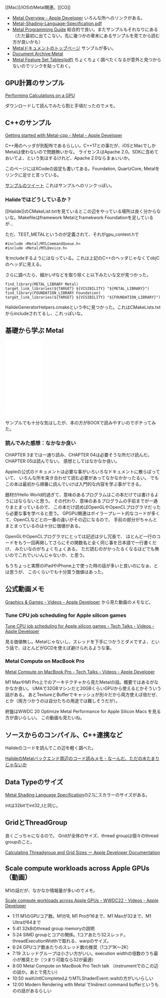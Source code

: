 [[Mac]]/iOSのMetal関連。[[CG]]

- [Metal Overview - Apple Developer](https://developer.apple.com/metal/) いろんな所へのリンクがある。
- [Metal-Shading-Language-Specification.pdf](https://developer.apple.com/metal/Metal-Shading-Language-Specification.pdf)
- [Metal Programming Guide](https://developer.apple.com/library/archive/documentation/Miscellaneous/Conceptual/MetalProgrammingGuide/Introduction/Introduction.html) 総合的で良い。またサンプルもそれなりにある（ただ最初に出てこない。先に幾つかの章末にあるサンプルを見てから読む方が良いかも）
- [Metalドキュメントのトップページ](https://developer.apple.com/documentation/metal) サンプルが多い。
- [Document Archive:Metal](https://developer.apple.com/library/archive/navigation/#section=Technologies&topic=Metal)
- [Metal Feature Set Tables(pdf)](https://developer.apple.com/metal/Metal-Feature-Set-Tables.pdf) ちょくちょく調べたくなるが意外と見つからないのでリンクを貼っておく。

## GPU計算のサンプル

[Performing Calculations on a GPU](https://developer.apple.com/documentation/metal/performing_calculations_on_a_gpu)

ダウンロードして読んでみたら割と手頃だったのでメモ。

## C++のサンプル

[Getting started with Metal-cpp - Metal - Apple Developer](https://developer.apple.com/metal/cpp/)

C++用のヘッダが別配布であるらしい。C++17との事だが、iOSとMacでしかMetalは使わないので問題無いかな。
ライセンスはApache 2.0。SDKに含めておいてよ、という気はするけれど、Apache 2.0ならまぁいいか。

このページにはXCodeの設定も書いてある。Foundation, QuartzCore, Metalをリンクに足せと言っている。

[サンプルのツイート](https://twitter.com/graphicsguyale/status/1511494953846800386) これはサンプルへのリンクっぽい。

### Halideではどうしているか？

[[Halide]]のCMakeList.txtを見ているとこの辺をやっている場所は良く分からないな。Makefileはframework Metalとframekwork Foundationを足しているが…

ただ、TEST_METALというのが定義されて、それがgpu_context.hで

```
#include <Metal/MTLCommandQueue.h>
#include <Metal/MTLDevice.h>
```

をincludeするようにはなっている。これは上記のC++のヘッダじゃなくてobjCのヘッダに見える。

さらに調べたら、細かいifなどを取り除くと以下みたいな文が見つかった。

```
find_library(METAL_LIBRARY Metal)
target_link_libraries(${TARGET} ${VISIBILITY} "${METAL_LIBRARY}")
find_library(FOUNDATION_LIBRARY Foundation)
target_link_libraries(${TARGET} ${VISIBILITY} "${FOUNDATION_LIBRARY}")
```

HalideGeneratorHelpers.cmakeという中に見つかった。これはCMakeLists.txtからincludeされてるし、これっぽいな。


## 基礎から学ぶ Metal

<iframe sandbox="allow-popups allow-scripts allow-modals allow-forms allow-same-origin" style="width:120px;height:240px;" marginwidth="0" marginheight="0" scrolling="no" frameborder="0" src="//rcm-fe.amazon-adsystem.com/e/cm?lt1=_blank&bc1=000000&IS2=1&bg1=FFFFFF&fc1=000000&lc1=0000FF&t=karino203-22&language=en_US&o=9&p=8&l=as4&m=amazon&f=ifr&ref=as_ss_li_til&asins=B08TGBY9N5&linkId=fdf4abed1ce6b33b389cc66565903f21"></iframe>

サンプルでも十分な気はしたが、本の方がBOOXで読みやすいのでポチってみた。

### 読んでみた感想：なかなか良い

CHAPTER 3までは一通り読み、CHAPTER 04は必要そうな所だけ読んだ。CHAPTER 05は読んでない。
感想としてはなかなか良い。

Appleの公式のドキュメントは必要な事がいろいろなドキュメントに散らばっていて、
いろんな所を突き合わせて読む必要があってなかなかかったるい。
でもこの本は最初から順番に読んでいけば入門的な内容を学ぶ事ができる。

題材がHello World的過ぎて、意味のあるプログラムはこの本だけでは書けるようにはならないと思う。
その代わり、意味のあるプログラムの手前までが一通りまとまっているので、
この本だけ読めばOpenGLやOpenCLプログラマだったら必要な事を学べると思う。
GPGPU関連はボイラープレート的なコードが多くて、OpenCLなどとの一番の違いがその辺になるので、
手前の部分がちゃんとまとまっているのは十分に価値がある。

OpenGLやOpenCLプログラマにとっては記述は少し冗長で、
ほとんど一行のコードをもう一回再掲してさらにその関数名と全く同じ事を日本語で一行書くだけ、
みたいなのがちょくちょくある。
ただ読むのがかったるくなるほどでも無いのでこれでいいんじゃないか、と思う。

もうちょっと実際のiPadやiPhone上で使った時の話が多いと良いのになぁ、とは思うが、
このくらいでも十分買う価値はあった。

## 公式動画メモ

[Graphics & Games - Videos - Apple Developer](https://developer.apple.com/videos/graphics-games) から見た動画のメモなど。

### Tune CPU job scheduling for Apple silicon games

[Tune CPU job scheduling for Apple silicon games - Tech Talks - Videos - Apple Developer](https://developer.apple.com/videos/play/tech-talks/110147/)

見る価値無し。Metalじゃないし、スレッドを下手につかうとダメですよ、という話で、ほとんどがGCDを使えば避けられるような事。

### Metal Compute on MacBook Pro

[Metal Compute on MacBook Pro - Tech Talks - Videos - Apple Developer](https://developer.apple.com/videos/play/tech-talks/10580/)

M1 MaxやM1 Pro上でのアーキテクチャから見たMetalの話。概要ではあるがなかなか良い。
UMAで32GBマシンだと20GBくらいGPUから使えるとかそういう話がある。
あとTextureとBufferでキャッシュが別々だから両方使えば倍だぜ、とか（両方つかうのは自分たちの用途では難しそうだが）。

終盤はWWDC 20 Optimize Metal Performance for Apple Silicon Macs を見る方が良いらしい。
この動画も見たいね。

## ソースからのコンパイル、C++連携など

Halideのコードを読んでこの辺を軽く調べた。

[HalideのMetalバックエンド周辺のコード読みメモ - なーんだ、ただの水たまりじゃないか](https://karino2.github.io/2022/05/26/halide_metal_integ_memo.html)

## Data Typeのサイズ

[Metal Shading Language Specification](https://developer.apple.com/metal/Metal-Shading-Language-Specification.pdf)の2.1にスカラーのサイズがある。

intは32bitでint32_tと同じ。

## GridとThreadGroup

良くごっちゃになるので。
Gridが全体のサイズ、thread groupは個々のthread groupのこと。

[Calculating Threadgroup and Grid Sizes ー Apple Developer Documentation](https://developer.apple.com/documentation/metal/compute_passes/calculating_threadgroup_and_grid_sizes)

## Scale compute workloads across Apple GPUs（動画）

M1の話だが、なかなか情報量が多いのでメモ。

[Scale compute workloads across Apple GPUs - WWDC22 - Videos - Apple Developer](https://developer.apple.com/videos/play/wwdc2022/10159/)

- 1:11 M1のGPUコア数。M1が8, M1 Proが16まで、M1 Maxが32まで、M1 Ultraが64まで
- 5:41 32kBのthread group memoryの説明
- 5:24 SIMD groupとコアの関係。1コアあたり32スレッド。threadExecutionWidthで取れる、warpのサイズ。
- 6:24 GPUコア数あたりのスレッド数の推奨（1コア1K〜2K）
- 7:19 スレッドグループは小さい方がいい。execution widthの倍数のうち最小が推奨とか（つまり可能なら32が最適）
- 8:00 Metal Compute on MacBook Pro Tech talk （instrumentでのこの辺の話か。あとで見たい）
- 10:50 waitUntlCompletedよりMTLShaderEvent::waitの方がいいらしい
- 12:00 Modern Rendering with Metal でIndirect command bufferというものの話があるらしい